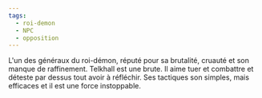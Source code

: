 ```yaml
---
tags:
  - roi-demon
  - NPC
  - opposition
---
```



L'un des généraux du roi-démon, réputé pour sa brutalité, cruauté et son manque de raffinement.
Telkhall est une brute. Il aime tuer et combattre et déteste par dessus tout avoir à réfléchir. Ses tactiques son simples, mais efficaces et il est une force instoppable.